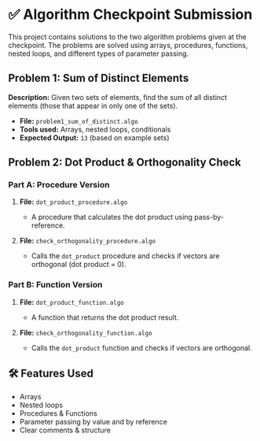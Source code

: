 # ✅ Algorithm Checkpoint Submission

This project contains solutions to the two algorithm problems given at the checkpoint. The problems are solved using arrays, procedures, functions, nested loops, and different types of parameter passing.

## Problem 1: Sum of Distinct Elements

**Description:** 
Given two sets of elements, find the sum of all distinct elements (those that appear in only one of the sets).

- **File:** `problem1_sum_of_distinct.algo`
- **Tools used:** Arrays, nested loops, conditionals
- **Expected Output:** `13` (based on example sets)

## Problem 2: Dot Product & Orthogonality Check

### Part A: Procedure Version

1. **File:** `dot_product_procedure.algo` 
   - A procedure that calculates the dot product using pass-by-reference.

2. **File:** `check_orthogonality_procedure.algo` 
   - Calls the `dot_product` procedure and checks if vectors are orthogonal (dot product = 0).

### Part B: Function Version

1. **File:** `dot_product_function.algo` 
   - A function that returns the dot product result.

2. **File:** `check_orthogonality_function.algo` 
   - Calls the `dot_product` function and checks if vectors are orthogonal.

## 🛠 Features Used

- Arrays 
- Nested loops 
- Procedures & Functions 
- Parameter passing by value and by reference 
- Clear comments & structure 

